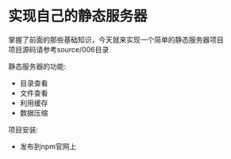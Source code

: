 # 实现自己的静态服务器
掌握了前面的那些基础知识，今天就来实现一个简单的静态服务器项目   
项目源码请参考source/006目录   

静态服务器的功能:   
* 目录查看
* 文件查看
* 利用缓存
* 数据压缩

项目安装:   
* 发布到npm官网上